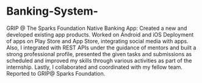 # Banking-System-
GRIP @ The Sparks Foundation
Native Banking App: Created a new and developed existing app products. Worked on Android and iOS
Deployment of apps on Play Store and App Store, integrating social media with apps. Also, I integrated
with REST APIs under the guidance of mentors and built a strong professional profile, presented the
given tasks and submissions as scheduled and improved my skills through various activities as part of
the internship. Lastly, I collaborated and coordinated with my fellow team. Reported to GRIP@ Sparks
Foundation.
